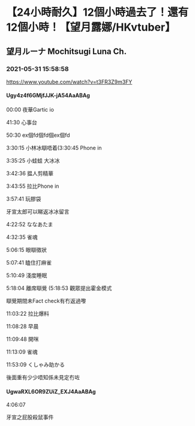 # 【24小時耐久】12個小時過去了！還有12個小時！【望月露娜/HKvtuber】
## 望月ルーナ  Mochitsugi Luna Ch.
### 2021-05-31 15:58:58
https://www.youtube.com/watch?v=t3FR3Z9m3FY
#### Ugy4z4f6GMjfJJK-jA54AaABAg
00:00 夜華Gartic io 

41:30 心事台

50:30 ex個fd個fd個ex個fd

3:30:15 小林冰瞓唔着(3:30:45 Phone in

3:35:25 小蛙蛙 大冰冰

3:42:36 揾人剪精華

3:43:55 拉比Phone in

3:57:41 玩膠袋

牙宣太郎可以睇返冰冰留言

4:22:52 ななあたま

4:32:35 雀魂

5:06:15 眼瞓徵狀

5:07:41 瞌住打麻雀

5:10:49 淺度睡眠

5:18:04 離席瞓覺 (5:18:53 觀眾提出霍金模式

瞓覺期間未Fact check有冇返過嚟

11:03:22 拉比爆料

11:08:28 早晨

11:09:48 開咪

11:13:09 雀魂

11:53:09 くしゃみ助かる

後面重有少少唔知係未見定冇咗

#### UgwaRXL6OR9ZUiZ_EXJ4AaABAg
4:06:07

牙宣之屁股殺鼠事件

